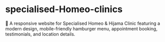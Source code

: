 # specialised-Homeo-clinics
🌿 A responsive website for Specialised Homeo &amp; Hijama Clinic featuring a modern design, mobile-friendly hamburger menu, appointment booking, testimonials, and location details.
